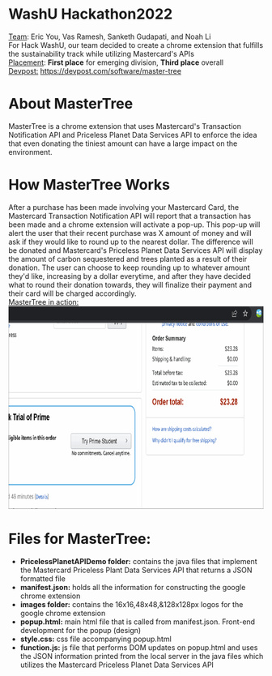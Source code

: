 # WashU Hackathon2022
<ins>Team</ins>: Eric You, Vas Ramesh, Sanketh Gudapati, and Noah Li
<br> For Hack WashU, our team decided to create a chrome extension that fulfills the sustainability track while utilizing Mastercard's APIs
<br> <ins>Placement</ins>: <strong>First place</strong> for emerging division, <strong>Third place</strong> overall
<br><ins>Devpost:</ins> https://devpost.com/software/master-tree

# About MasterTree
MasterTree is a chrome extension that uses Mastercard's Transaction Notification API and Priceless Planet Data Services API to enforce the idea that even donating the tiniest amount can have a large impact on the environment.

# How MasterTree Works
After a purchase has been made involving your Mastercard Card, the Mastercard Transaction Notification API will report that a transaction has been made and a chrome extension will activate a pop-up. This pop-up will alert the user that their recent purchase was X amount of money and will ask if they would like to round up to the nearest dollar. The difference will be donated and Mastercard's Priceless Planet Data Services API will display the amount of carbon sequestered and trees planted as a result of their donation. The user can choose to keep rounding up to whatever amount they'd like, increasing by a dollar everytime, and after they have decided what to round their donation towards, they will finalize their payment and their card will be charged accordingly.
<br> <ins> MasterTree in action: </ins>
<br><img src="MasterTreeGif.gif" width="800" height="400"/>

# Files for MasterTree:
- <strong>PricelessPlanetAPIDemo folder:</strong> contains the java files that implement the Mastercard Priceless Plant Data Services API that returns a JSON formatted file
- <strong>manifest.json:</strong> holds all the information for constructing the google chrome extension
- <strong>images folder:</strong> contains the 16x16,48x48,&128x128px logos for the google chrome extension
- <strong>popup.html:</strong> main html file that is called from manifest.json. Front-end development for the popup (design)
- <strong>style.css:</strong> css file accompanying popup.html
- <strong>function.js:</strong> js file that performs DOM updates on popup.html and uses the JSON information printed from the local server in the java files which utilizes the Mastercard Priceless Planet Data Services API 
